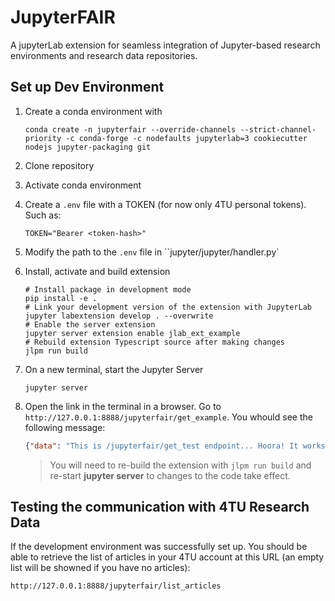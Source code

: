 # JupyterFAIR
 A jupyterLab extension for seamless integration of Jupyter-based research environments and research data repositories.

## Set up Dev Environment

1. Create a conda environment with
    ```shell
    conda create -n jupyterfair --override-channels --strict-channel-priority -c conda-forge -c nodefaults jupyterlab=3 cookiecutter nodejs jupyter-packaging git
    ```
2. Clone repository
3. Activate conda environment
4. Create a `.env` file with a TOKEN (for now only 4TU personal tokens). Such as:
   ```
   TOKEN="Bearer <token-hash>"
   ```
5. Modify the path to the `.env` file in ``jupyter/jupyter/handler.py`
6. Install, activate and build extension
    ```shell
    # Install package in development mode
    pip install -e .
    # Link your development version of the extension with JupyterLab
    jupyter labextension develop . --overwrite
    # Enable the server extension
    jupyter server extension enable jlab_ext_example
    # Rebuild extension Typescript source after making changes
    jlpm run build
    ```
7. On a new terminal, start the Jupyter Server
   ```shell
   jupyter server
   ```
8. Open the link in the terminal in a browser. Go to `http://127.0.0.1:8888/jupyterfair/get_example`. You whould see the following message:
   ```json
   {"data": "This is /jupyterfair/get_test endpoint... Hoora! It works!!!"}
   ```

    > You will need to re-build the extension with `jlpm run build` and re-start **jupyter server** to changes to the code take effect.

## Testing the communication with 4TU Research Data

If the development environment was successfully set up. You should be able to retrieve the list of articles in your 4TU account at this URL (an empty list will be showned if you have no articles):

```
http://127.0.0.1:8888/jupyterfair/list_articles
```

